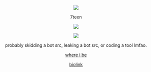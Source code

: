 <p align="center">  
<img src="https://media.discordapp.net/attachments/1091053574286475415/1091104368700424263/DEA55EF7-284F-40F4-AA71-E12508A0D336.gif">
</p>
<p align="center">
    7teen
<p align="center">  
<img src="https://komarev.com/ghpvc/?username=jihad0001&color=grey">
</p>
    <p align="center">
  <img src="https://discord.c99.nl/widget/theme-5/1031010898673942549.png"/>
</p>
<p align="center">
probably skidding a bot src, leaking a bot src, or coding a tool lmfao.
<p align="center">
    <a href="https://discord.gg/tags">where i be</a>
    <p align="center">
    <a href="https://kys.lol/xanny">biolink</a>

